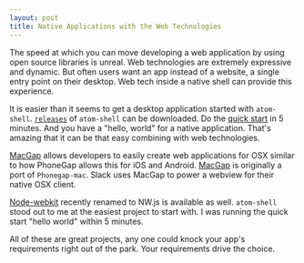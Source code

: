 ```yaml
---
layout: post
title: Native Applications with the Web Technologies
---
```


The speed at which you can move developing a web application by using open source libraries is unreal. Web technologies are extremely expressive and dynamic. But often users want an app instead of a website, a single entry point on their desktop. Web tech inside a native shell can provide this experience.

It is easier than it seems to get a desktop application started with `atom-shell`. [`releases`](https://github.com/atom/atom-shell/releases) of `atom-shell` can be downloaded. Do the [quick start](https://github.com/atom/atom-shell/blob/master/docs/tutorial/quick-start.md) in 5 minutes. And you have a "hello, world" for a native application. That's amazing that it can be that easy combining with web technologies.

[MacGap](https://github.com/MacGapProject/MacGap1) allows developers to easily create web applications for OSX similar to how PhoneGap allows this for iOS and Android. [MacGap](https://github.com/MacGapProject/MacGap1) is originally a port of `Phonegap-mac`. Slack uses MacGap to power a webview for their native OSX client.

[Node-webkit](https://github.com/nwjs/nw.js/tree/master) recently renamed to NW.js is available as well. `atom-shell` stood out to me at the easiest project to start with. I was running the quick start "hello world" within 5 minutes.

All of these are great projects, any one could knock your app's requirements right out of the park. Your requirements drive the choice.
